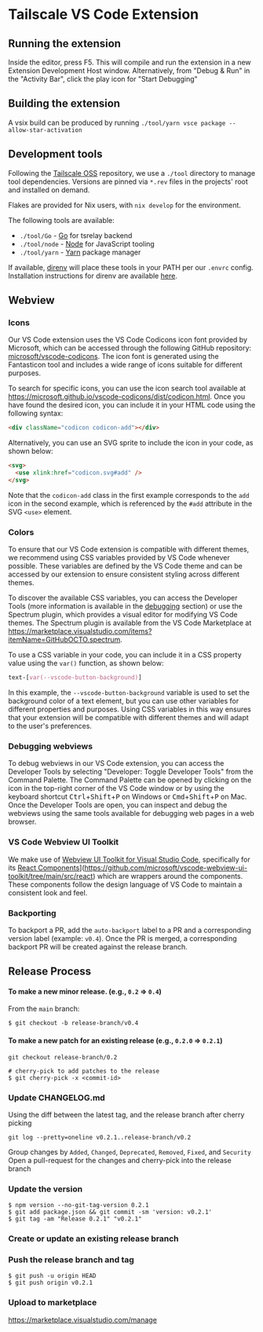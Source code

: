 # Tailscale VS Code Extension

## Running the extension

Inside the editor, press F5. This will compile and run the extension in a new Extension Development Host window.
Alternatively, from "Debug & Run" in the "Activity Bar", click the play icon for "Start Debugging"

## Building the extension

A vsix build can be produced by running `./tool/yarn vsce package --allow-star-activation`

## Development tools

Following the [Tailscale OSS](https://github.com/tailscale/tailscale) repository, we use a `./tool` directory to manage tool dependencies. Versions are pinned via `*.rev` files in the projects' root and installed on demand.

Flakes are provided for Nix users, with `nix develop` for the environment.

The following tools are available:

- `./tool/Go` - [Go](https://go.dev/) for tsrelay backend
- `./tool/node` - [Node](https://nodejs.org/) for JavaScript tooling
- `./tool/yarn` - [Yarn](https://yarnpkg.com/) package manager

If available, [direnv](https://direnv.net/) will place these tools in your PATH per our `.envrc` config. Installation instructions for direnv are available [here](https://direnv.net/docs/installation.html).

## Webview

### Icons

Our VS Code extension uses the VS Code Codicons icon font provided by Microsoft, which can be accessed through the following GitHub repository: [microsoft/vscode-codicons](https://github.com/microsoft/vscode-codicons). The icon font is generated using the Fantasticon tool and includes a wide range of icons suitable for different purposes.

To search for specific icons, you can use the icon search tool available at https://microsoft.github.io/vscode-codicons/dist/codicon.html. Once you have found the desired icon, you can include it in your HTML code using the following syntax:

```html
<div className="codicon codicon-add"></div>
```

Alternatively, you can use an SVG sprite to include the icon in your code, as shown below:

```html
<svg>
  <use xlink:href="codicon.svg#add" />
</svg>
```

Note that the `codicon-add` class in the first example corresponds to the `add` icon in the second example, which is referenced by the `#add` attribute in the SVG `<use>` element.

### Colors

To ensure that our VS Code extension is compatible with different themes, we recommend using CSS variables provided by VS Code whenever possible. These variables are defined by the VS Code theme and can be accessed by our extension to ensure consistent styling across different themes.

To discover the available CSS variables, you can access the Developer Tools (more information is available in the [debugging](#debugging-webviews) section) or use the Spectrum plugin, which provides a visual editor for modifying VS Code themes. The Spectrum plugin is available from the VS Code Marketplace at https://marketplace.visualstudio.com/items?itemName=GitHubOCTO.spectrum.

To use a CSS variable in your code, you can include it in a CSS property value using the `var()` function, as shown below:

```css
text-[var(--vscode-button-background)]
```

In this example, the `--vscode-button-background` variable is used to set the background color of a text element, but you can use other variables for different properties and purposes. Using CSS variables in this way ensures that your extension will be compatible with different themes and will adapt to the user's preferences.

### Debugging webviews

To debug webviews in our VS Code extension, you can access the Developer Tools by selecting "Developer: Toggle Developer Tools" from the Command Palette. The Command Palette can be opened by clicking on the icon in the top-right corner of the VS Code window or by using the keyboard shortcut <kbd>Ctrl</kbd>+<kbd>Shift</kbd>+<kbd>P</kbd> on Windows or <kbd>Cmd</kbd>+<kbd>Shift</kbd>+<kbd>P</kbd> on Mac. Once the Developer Tools are open, you can inspect and debug the webviews using the same tools available for debugging web pages in a web browser.

### VS Code Webview UI Toolkit

We make use of [Webview UI Toolkit for Visual Studio Code](https://www.npmjs.com/package/@vscode/webview-ui-toolkit), specifically for its [React Components](https://github.com/microsoft/vscode-webview-ui-toolkit/tree/main/src/react)](https://github.com/microsoft/vscode-webview-ui-toolkit/tree/main/src/react) which are wrappers around the components. These components follow the design language of VS Code to maintain a consistent look and feel.

### Backporting

To backport a PR, add the `auto-backport` label to a PR and a corresponding version label (example: `v0.4`). Once the PR is merged, a corresponding backport PR will be created against the release branch.

## Release Process

#### To make a new minor release. (e.g., `0.2` ⇒ `0.4`)

From the `main` branch:

```
$ git checkout -b release-branch/v0.4
```

#### To make a new patch for an existing release (e.g., `0.2.0` ⇒ `0.2.1`)

```
git checkout release-branch/0.2

# cherry-pick to add patches to the release
$ git cherry-pick -x <commit-id>
```

### Update CHANGELOG.md

Using the diff between the latest tag, and the release branch after cherry picking

```
git log --pretty=oneline v0.2.1..release-branch/v0.2
```

Group changes by `Added`, `Changed`, `Deprecated`, `Removed`, `Fixed`, and `Security`
Open a pull-request for the changes and cherry-pick into the release branch

### Update the version

```
$ npm version --no-git-tag-version 0.2.1
$ git add package.json && git commit -sm 'version: v0.2.1'
$ git tag -am "Release 0.2.1" "v0.2.1"
```

### Create or update an existing release branch

### Push the release branch and tag

```
$ git push -u origin HEAD
$ git push origin v0.2.1
```

### Upload to marketplace

https://marketplace.visualstudio.com/manage
